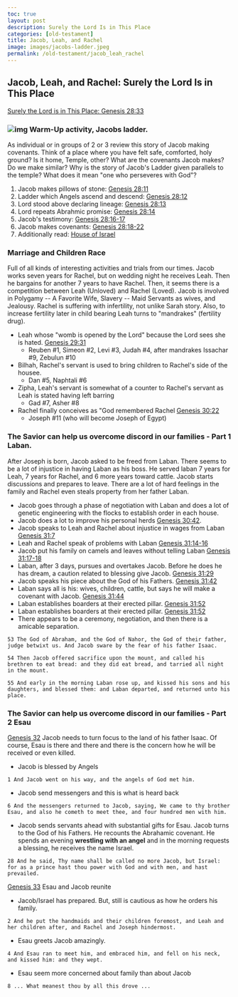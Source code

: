 ```yaml
---
toc: true
layout: post
description: Surely the Lord Is in This Place
categories: [old-testament]
title: Jacob, Leah, and Rachel
image: images/jacobs-ladder.jpeg
permalink: /old-testament/jacob_leah_rachel
---
```


## Jacob, Leah, and Rachel: Surely the Lord Is in This Place

[Surely the Lord is in This Place: Genesis 28:33](https://www.churchofjesuschrist.org/study/manual/come-follow-me-for-sunday-school-old-testament-2022/10?lang=eng)

### ![img]({{site.baseurl}}/images/jacobsladder.jpeg) Warm-Up activity, Jacobs ladder.
As individual or in groups of 2 or 3 review this story of Jacob making covenants.  Think of a place where you have felt safe, comforted, holy ground? Is it home, Temple, other?  What are the covenants Jacob makes?  Do we make similar?  Why is the story of Jacob's Ladder given parallels to the temple?  What does it mean "one who perseveres with God"?
1. Jacob makes pillows of stone: [Genesis 28:11](https://abn.churchofjesuschrist.org/study/scriptures/ot/gen/28.11?lang=eng#p10)
2. Ladder which Angels ascend and descend: [Genesis 28:12](https://abn.churchofjesuschrist.org/study/scriptures/ot/gen/28.12?lang=eng#p11)
3. Lord stood above declaring lineage: [Genesis 28:13](https://abn.churchofjesuschrist.org/study/scriptures/ot/gen/28.13?lang=eng#p12)
4. Lord repeats Abrahmic promise: [Genesis 28:14](https://abn.churchofjesuschrist.org/study/scriptures/ot/gen/28.14?lang=eng#p13)
5. Jacob's testimony: [Genesis 28:16-17](https://abn.churchofjesuschrist.org/study/scriptures/ot/gen/28.16-17?lang=eng#p15)
6. Jacob makes covenants: [Genesis 28:18-22](https://abn.churchofjesuschrist.org/study/scriptures/ot/gen/28.18-22?lang=eng#p17)
7. Additionally read: [House of Israel](https://www.churchofjesuschrist.org/study/manual/come-follow-me-for-individuals-and-families-old-testament-2022/10-thoughts?lang=eng)

### Marriage and Children Race
Full of all kinds of interesting activities and trials from our times.  Jacob works seven years for Rachel, but on wedding night he receives Leah.  Then he bargains for another 7 years to have Rachel.  Then, it seems there is a competition between Leah (Unloved) and Rachel (Loved).  Jacob is involved in Polygamy -- A Favorite Wife, Slavery -- Maid Servants as wives, and Jealousy.   Rachel is suffering with infertility, not unlike Sarah story.  Also, to increase fertility later in child bearing Leah turns to "mandrakes" (fertility drug).
* Leah whose "womb is opened by the Lord" because the Lord sees she is hated.  [Genesis 29:31](https://abn.churchofjesuschrist.org/study/scriptures/ot/gen/29.31?lang=eng#p28)
    * Reuben #1, Simeon #2, Levi #3, Judah #4, after mandrakes Issachar #9, Zebulun #10
* Bilhah, Rachel's servant is used to bring children to Rachel's side of the housee.
    * Dan #5, Naphtali #6
* Zipha, Leah's servant is somewhat of a counter to Rachel's servant as Leah is stated having left barring
    * Gad #7, Asher #8
* Rachel finally conceives as "God remembered Rachel [Genesis 30:22](https://abn.churchofjesuschrist.org/study/scriptures/ot/gen/30.22?lang=eng#p21)
    * Joseph #11 (who will become Joseph of Egypt)

### The Savior can help us overcome discord in our families - Part 1 Laban.
After Joseph is born, Jacob asked to be freed from Laban.  There seems to be a lot of injustice in having Laban as his boss.  He served laban 7 years for Leah, 7 years for Rachel, and 6 more years toward cattle.  Jacob starts discussions and prepares to leave.  There are a lot of hard feelings in the family and Rachel even steals property from her father Laban.  
* Jacob goes through a phase of negotiation with Laban and does a lot of genetic engineering with the flocks to establish order in each house.  
* Jacob does a lot to improve his personal herds [Genesis 30:42](https://abn.churchofjesuschrist.org/study/scriptures/ot/gen/30.42?lang=eng#p41).  
* Jacob speaks to Leah and Rachel about injustice in wages from Laban [Genesis 31:7](https://abn.churchofjesuschrist.org/study/scriptures/ot/gen/31.7?lang=eng#p6)
* Leah and Rachel speak of problems with Laban [Genesis 31:14-16](https://abn.churchofjesuschrist.org/study/scriptures/ot/gen/31.14-16?lang=eng#p13)
* Jacob put his family on camels and leaves without telling Laban [Genesis 31:17-18](https://abn.churchofjesuschrist.org/study/scriptures/ot/gen/31.17-18?lang=eng#p16)
* Laban, after 3 days, pursues and overtakes Jacob.  Before he does he has dream, a caution related to blessing give Jacob. [Genesis 31:29](https://abn.churchofjesuschrist.org/study/scriptures/ot/gen/31.29?lang=eng#p28)
* Jacob speaks his piece about the God of his Fathers. [Genesis 31:42](https://abn.churchofjesuschrist.org/study/scriptures/ot/gen/31.42?lang=eng#p41)
* Laban says all is his: wives, children, cattle, but says he will make a covenant with Jacob. [Genesis 31:44](https://abn.churchofjesuschrist.org/study/scriptures/ot/gen/31.44?lang=eng#p43)
* Laban establishes boarders at their erected pillar. [Genesis 31:52](https://abn.churchofjesuschrist.org/study/scriptures/ot/gen/31.52?lang=eng#p41)
* Laban establishes boarders at their erected pillar. [Genesis 31:52](https://abn.churchofjesuschrist.org/study/scriptures/ot/gen/31.52?lang=eng#p41)
* There appears to be a ceremony, negotiation, and then there is a amicable separation.

```text
53 The God of Abraham, and the God of Nahor, the God of their father, judge betwixt us. And Jacob sware by the fear of his father Isaac.

54 Then Jacob offered sacrifice upon the mount, and called his brethren to eat bread: and they did eat bread, and tarried all night in the mount.

55 And early in the morning Laban rose up, and kissed his sons and his daughters, and blessed them: and Laban departed, and returned unto his place.
```

### The Savior can help us overcome discord in our families - Part 2 Esau
[Genesis 32](https://abn.churchofjesuschrist.org/study/scriptures/ot/gen/32.1?lang=eng#p1) Jacob needs to turn focus to the land of his father Isaac.   Of course, Esau is there and there and there is the concern how he will be received or even killed.  
* Jacob is blessed by Angels 

```text
1 And Jacob went on his way, and the angels of God met him.
```

* Jacob send messengers and this is what is heard back

```text
6 And the messengers returned to Jacob, saying, We came to thy brother Esau, and also he cometh to meet thee, and four hundred men with him.
```

* Jacob sends servants ahead with substantial gifts for Esau.  Jacob turns to the God of his Fathers.   He recounts the Abrahamic covenant.  He spends an evening **wrestling with an angel** and in the morning requests a  blessing, he receives the name Israel.

```text
28 And he said, Thy name shall be called no more Jacob, but Israel: for as a prince hast thou power with God and with men, and hast prevailed.
```

[Genesis 33](https://abn.churchofjesuschrist.org/study/scriptures/ot/gen/33.1?lang=eng#p1) Esau and Jacob reunite

* Jacob/Israel has prepared.  But, still is cautious as how he orders his family.

```text
2 And he put the handmaids and their children foremost, and Leah and her children after, and Rachel and Joseph hindermost.
```

* Esau greets Jacob amazingly.

```text
4 And Esau ran to meet him, and embraced him, and fell on his neck, and kissed him: and they wept.
```

* Esau seem more concerned about family than about Jacob

```text
8 ... What meanest thou by all this drove ...
```
